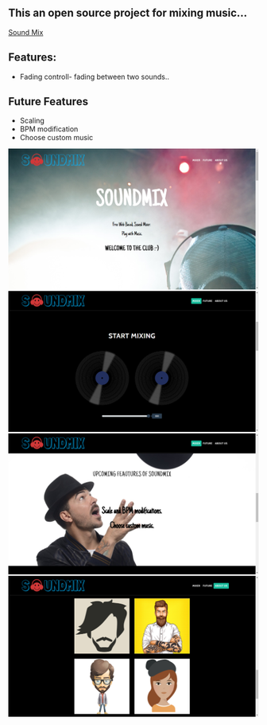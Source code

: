 <h2>
	This an open source project for mixing music...
</h2>

<a href="https://www.soundmix.tech">Sound Mix</a>

<h2>
	Features:
</h2>

<ul>
	<li>
		Fading controll- fading between two sounds..
	</li>
</ul>

<h2>Future Features</h2>
<ul>
	<li>
		Scaling
	</li>
	<li>
		BPM modification
	</li>
	<li>
		Choose custom music
	</li>
</ul>

<img src="one.png" alt="one">
<img src="two.png" alt="one">
<img src="three.png" alt="one">
<img src="four.png" alt="one">

